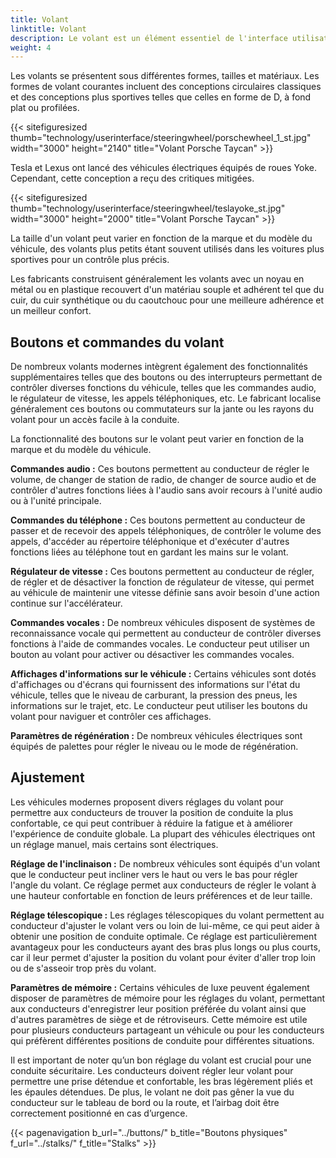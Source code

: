 ```yaml
---
title: Volant
linktitle: Volant
description: Le volant est un élément essentiel de l'interface utilisateur d'une voiture. Le mécanisme de commande principal permet au conducteur de diriger le véhicule et de contrôler sa direction de déplacement.
weight: 4
---
```

<!-- markdownlint-disable MD033 -->

Les volants se présentent sous différentes formes, tailles et matériaux. Les formes de volant courantes incluent des conceptions circulaires classiques et des conceptions plus sportives telles que celles en forme de D, à fond plat ou profilées.

{{< sitefiguresized thumb="technology/userinterface/steeringwheel/porschewheel_1_st.jpg" width="3000" height="2140" title="Volant Porsche Taycan" >}}

Tesla et Lexus ont lancé des véhicules électriques équipés de roues Yoke. Cependant, cette conception a reçu des critiques mitigées.

{{< sitefiguresized thumb="technology/userinterface/steeringwheel/teslayoke_st.jpg" width="3000" height="2000" title="Volant Porsche Taycan" >}}

La taille d'un volant peut varier en fonction de la marque et du modèle du véhicule, des volants plus petits étant souvent utilisés dans les voitures plus sportives pour un contrôle plus précis.

Les fabricants construisent généralement les volants avec un noyau en métal ou en plastique recouvert d'un matériau souple et adhérent tel que du cuir, du cuir synthétique ou du caoutchouc pour une meilleure adhérence et un meilleur confort.

## Boutons et commandes du volant

De nombreux volants modernes intègrent également des fonctionnalités supplémentaires telles que des boutons ou des interrupteurs permettant de contrôler diverses fonctions du véhicule, telles que les commandes audio, le régulateur de vitesse, les appels téléphoniques, etc. Le fabricant localise généralement ces boutons ou commutateurs sur la jante ou les rayons du volant pour un accès facile à la conduite.

La fonctionnalité des boutons sur le volant peut varier en fonction de la marque et du modèle du véhicule.

**Commandes audio :** Ces boutons permettent au conducteur de régler le volume, de changer de station de radio, de changer de source audio et de contrôler d'autres fonctions liées à l'audio sans avoir recours à l'unité audio ou à l'unité principale.

**Commandes du téléphone :** Ces boutons permettent au conducteur de passer et de recevoir des appels téléphoniques, de contrôler le volume des appels, d'accéder au répertoire téléphonique et d'exécuter d'autres fonctions liées au téléphone tout en gardant les mains sur le volant.

**Régulateur de vitesse :** Ces boutons permettent au conducteur de régler, de régler et de désactiver la fonction de régulateur de vitesse, qui permet au véhicule de maintenir une vitesse définie sans avoir besoin d'une action continue sur l'accélérateur.

**Commandes vocales :** De nombreux véhicules disposent de systèmes de reconnaissance vocale qui permettent au conducteur de contrôler diverses fonctions à l'aide de commandes vocales. Le conducteur peut utiliser un bouton au volant pour activer ou désactiver les commandes vocales.

**Affichages d'informations sur le véhicule :** Certains véhicules sont dotés d'affichages ou d'écrans qui fournissent des informations sur l'état du véhicule, telles que le niveau de carburant, la pression des pneus, les informations sur le trajet, etc. Le conducteur peut utiliser les boutons du volant pour naviguer et contrôler ces affichages.

**Paramètres de régénération :** De nombreux véhicules électriques sont équipés de palettes pour régler le niveau ou le mode de régénération.

## Ajustement

Les véhicules modernes proposent divers réglages du volant pour permettre aux conducteurs de trouver la position de conduite la plus confortable, ce qui peut contribuer à réduire la fatigue et à améliorer l'expérience de conduite globale. La plupart des véhicules électriques ont un réglage manuel, mais certains sont électriques.

**Réglage de l'inclinaison :** De nombreux véhicules sont équipés d'un volant que le conducteur peut incliner vers le haut ou vers le bas pour régler l'angle du volant. Ce réglage permet aux conducteurs de régler le volant à une hauteur confortable en fonction de leurs préférences et de leur taille.

**Réglage télescopique :** Les réglages télescopiques du volant permettent au conducteur d'ajuster le volant vers ou loin de lui-même, ce qui peut aider à obtenir une position de conduite optimale. Ce réglage est particulièrement avantageux pour les conducteurs ayant des bras plus longs ou plus courts, car il leur permet d'ajuster la position du volant pour éviter d'aller trop loin ou de s'asseoir trop près du volant.

**Paramètres de mémoire :** Certains véhicules de luxe peuvent également disposer de paramètres de mémoire pour les réglages du volant, permettant aux conducteurs d'enregistrer leur position préférée du volant ainsi que d'autres paramètres de siège et de rétroviseurs. Cette mémoire est utile pour plusieurs conducteurs partageant un véhicule ou pour les conducteurs qui préfèrent différentes positions de conduite pour différentes situations.

Il est important de noter qu’un bon réglage du volant est crucial pour une conduite sécuritaire. Les conducteurs doivent régler leur volant pour permettre une prise détendue et confortable, les bras légèrement pliés et les épaules détendues. De plus, le volant ne doit pas gêner la vue du conducteur sur le tableau de bord ou la route, et l’airbag doit être correctement positionné en cas d’urgence.

{{< pagenavigation b_url="../buttons/" b_title="Boutons physiques" f_url="../stalks/" f_title="Stalks" >}}